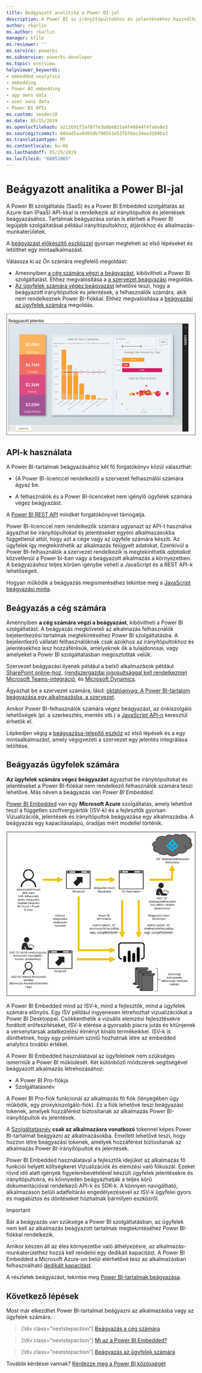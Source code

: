 ```yaml
---
title: Beágyazott analitika a Power BI-jal
description: A Power BI az irányítópultokhoz és jelentésekhez használható analitikák alkalmazásokba való beágyazását lehetővé tevő API-kat kínál. Útmutató a Power BI-jal PaaS- vagy SaaS-környezetben végzett beágyazáshoz, beágyazott analitikai szoftver, beágyazott analitikai eszközök vagy beágyazott üzleti intelligencia eszközök használatával.
author: rkarlin
ms.author: rkarlin
manager: kfile
ms.reviewer: ''
ms.service: powerbi
ms.subservice: powerbi-developer
ms.topic: overview
helpviewer_keywords:
- embedded analytics
- embedding
- Power BI embedding
- app owns data
- user owns data
- Power BI APIs
ms.custom: seodec18
ms.date: 05/15/2019
ms.openlocfilehash: a212691f2af877e3b86e021a4f48644f4fa6e8e3
ms.sourcegitcommit: 60dad5aa0d85db790553e537bf8ac34ee3289ba3
ms.translationtype: MT
ms.contentlocale: hu-HU
ms.lasthandoff: 05/29/2019
ms.locfileid: "66051065"
---
```

# <a name="embedded-analytics-with-power-bi"></a>Beágyazott analitika a Power BI-jal

A Power BI szolgáltatás (SaaS) és a Power BI Embedded szolgáltatás az Azure-ban (PaaS) API-kkal is rendelkezik az irányítópultok és jelentések beágyazásához. Tartalmak beágyazása során is elérheti a Power BI legújabb szolgáltatásai például irányítópultokhoz, átjárókhoz és alkalmazás-munkaterületek.

A [beágyazást előkészítő eszközzel](https://aka.ms/embedsetup) gyorsan megteheti az első lépéseket és letölthet egy mintaalkalmazást.

Válassza ki az Ön számára megfelelő megoldást:

* Amennyiben [a cég számára végzi a beágyazást](embedding.md#embedding-for-your-organization), kibővítheti a Power BI szolgáltatást. Ehhez megvalósítása a [a szervezet beágyazási](https://aka.ms/embedsetup/UserOwnsData) megoldás.
* [Az ügyfelek számára végez beágyazást](embedding.md#embedding-for-your-customers) lehetővé teszi, hogy a beágyazott irányítópultok és jelentések, a felhasználók számára, akik nem rendelkeznek Power BI-fiókkal. Ehhez megvalósítása a [beágyazási az ügyfelek számára](https://aka.ms/embedsetup/AppOwnsData) megoldás.

![PBIE-minta](media/what-can-you-do/what-can-you-do-02.png)

## <a name="use-apis"></a>API-k használata

A Power BI-tartalmak beágyazásához két fő forgatókönyv közül választhat:
- (A Power BI-licenccel rendelkező) a szervezet felhasználói számára ágyaz be. 
 
- A felhasználók és a Power BI-licenceket nem igénylő ügyfelek számára végez beágyazást. 

A [Power BI REST API](https://docs.microsoft.com/rest/api/power-bi/) mindkét forgatókönyvet támogatja.

Power BI-licenccel nem rendelkezők számára ugyanazt az API-t használva ágyazhat be irányítópultokat és jelentéseket egyéni alkalmazásokba függetlenül attól, hogy azt a cége vagy az ügyfele számára készíti. Az ügyfelek így megtekinthetik az alkalmazás felügyelt adatokat. Ezenkívül a Power BI-felhasználók a szervezet rendelkezik is megtekinthetik *adataikat* közvetlenül a Power bi-ban vagy a beágyazott alkalmazás a környezetben. A beágyazáshoz teljes körűen igénybe veheti a JavaScript és a REST API-k lehetőségeit.

Hogyan működik a beágyazás megismeréséhez tekintse meg a [JavaScript beágyazási minta](https://microsoft.github.io/PowerBI-JavaScript/demo/).

## <a name="embedding-for-your-organization"></a>Beágyazás a cég számára

Amennyiben **a cég számára végzi a beágyazást**, kibővítheti a Power BI szolgáltatást. A beágyazás megköveteli az alkalmazás felhasználók bejelentkezési tartalmak megtekintéséhez Power BI szolgáltatásba. A bejelentkező vállalati felhasználóknak csak azokhoz az irányítópultokhoz és jelentésekhez lesz hozzáférésük, amelyeknek ők a tulajdonosai, vagy amelyeket a Power BI szolgáltatásban megosztottak velük.

Szervezet beágyazási ilyenek például a belső alkalmazások például [SharePoint online-hoz](https://powerbi.microsoft.com/blog/integrate-power-bi-reports-in-sharepoint-online/), [(rendszergazdai jogosultsággal kell rendelkeznie) Microsoft Teams-integráció](https://powerbi.microsoft.com/blog/power-bi-teams-up-with-microsoft-teams/), és [Microsoft Dynamics](https://docs.microsoft.com/dynamics365/customer-engagement/basics/add-edit-power-bi-visualizations-dashboard).

Ágyazhat be a szervezet számára, lásd: [oktatóanyag: A Power BI-tartalom beágyazása egy alkalmazásba, a szervezet](embed-sample-for-your-organization.md).

Amikor Power BI-felhasználók számára végez beágyazást, az önkiszolgáló lehetőségek (pl. a szerkesztés, mentés stb.) a [JavaScript API-n](https://github.com/Microsoft/PowerBI-JavaScript) keresztül érhetők el.

Lépkedjen végig a [beágyazása-telepítő eszköz](https://aka.ms/embedsetup/UserOwnsData) az első lépések és a egy mintaalkalmazást, amely végigvezeti a szervezet egy jelentés integrálása letöltése.

## <a name="embedding-for-your-customers"></a>Beágyazás ügyfelek számára

**Az ügyfelek számára végez beágyazást** ágyazhat be irányítópultokat és jelentéseket a Power BI-fiókkal nem rendelkező felhasználók számára teszi lehetővé. Más néven a beágyazás van *Power BI Embedded*.

[Power BI Embedded](azure-pbie-what-is-power-bi-embedded.md) van egy **Microsoft Azure** szolgáltatás, amely lehetővé teszi a független szoftvergyártók (ISV-k) és a fejlesztők gyorsan Vizualizációk, jelentések és irányítópultok beágyazása egy alkalmazásba. A beágyazás egy kapacitásalapú, óradíjas mért modellel történik.

![A beágyazás folyamata ügyfelek számára végzett beágyazás során](media/embedding/powerbi-embed-flow.png)

A Power BI Embedded mind az ISV-k, mind a fejlesztők, mind a ügyfelek számára előnyös. Egy ISV például ingyenesen létrehozhat vizualizációkat a Power BI Desktoppal. Csökkenthetik a vizuális elemzési fejlesztésekre fordított erőfeszítéseket, ISV-k elérése a gyorsabb piacra jutás és kitűnjenek a versenytársak adatkezelési élményt kínáló termékeikkel. ISV-k is dönthetnek, hogy egy prémium szintű hozhatnak létre az embedded analytics további értéket.

A Power BI Embedded használatával az ügyfeleinek nem szükséges ismerniük a Power BI működését. Két különböző módszerek segítségével beágyazott alkalmazás létrehozásához:
- A Power BI Pro-fiókja 
- Szolgáltatásnév 

A Power BI Pro-fiók funkcionál az alkalmazás fő fiók (lényegében úgy működik, egy proxykiszolgáló-fiók). Ez a fiók lehetővé teszi beágyazási tokenek, amelyek hozzáférést biztosítanak az alkalmazás Power BI-irányítópultok és jelentések.

A [Szolgáltatásnév](embed-service-principal.md) **csak az alkalmazásra vonatkozó** tokennel képes Power BI-tartalmat beágyazni az alkalmazásokba. Emellett lehetővé teszi, hogy hozzon létre beágyazási tokenek, amelyek hozzáférést biztosítanak az alkalmazás Power BI-irányítópultok és jelentések.

Power BI Embedded használatával a fejlesztők idejüket az alkalmazás fő funkciói helyett költségkeret Vizualizációk és elemzési való fókuszál. Ezeket rövid idő alatt igények figyelembevételével készült ügyfelek jelentésekre és irányítópultokra, és könnyedén beágyazhatják a teljes körű dokumentációval rendelkező API-k és SDK-k. A könnyen navigálható, alkalmazáson belüli adatfeltárás engedélyezésével az ISV-k ügyfelei gyors és magabiztos és döntéseket hozhatnak bármilyen eszközről.

> [!IMPORTANT]
> Bár a beágyazás van szüksége a Power BI szolgáltatásban, az ügyfelek nem kell az alkalmazás beágyazott tartalmak megtekintéséhez Power BI-fiókkal rendelkezik. 

Amikor készen áll az éles környezetbe való áthelyezésre, az alkalmazás-munkaterülethez hozzá kell rendelni egy dedikált kapacitást. A Power BI Embedded a Microsoft Azure-on belül elérhetővé tesz az alkalmazásban felhasználható [dedikált kapacitást](azure-pbie-create-capacity.md).

A részletek beágyazást, tekintse meg [Power BI-tartalmak beágyazása](embed-sample-for-customers.md).

## <a name="next-steps"></a>Következő lépések

Most már elkezdhet Power BI-tartalmat beágyazni az alkalmazásba vagy az ügyfelek számára.

> [!div class="nextstepaction"]
> [Beágyazás a cég számára](embed-sample-for-your-organization.md)

> [!div class="nextstepaction"]
> [Mi az a Power BI Embedded?](azure-pbie-what-is-power-bi-embedded.md)

> [!div class="nextstepaction"]
>[Beágyazás az ügyfelek számára](embed-sample-for-customers.md)

További kérdései vannak? [Kérdezze meg a Power BI közösségét](http://community.powerbi.com/)
